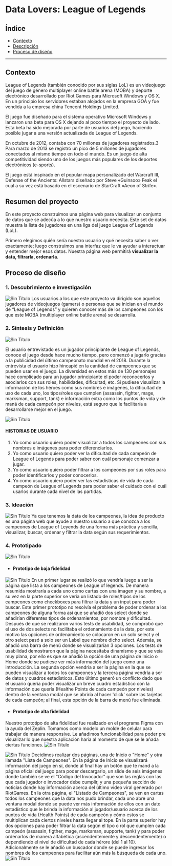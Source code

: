 # Data Lovers: League of Legends

## Índice

* [Contexto](#contexto)
* [Descripción](#resumen-del-proyecto)
* [Proceso de diseño](#proceso-de-diseño)

***

## Contexto
League of Legends (también conocido por sus siglas LoL) es un videojuego del juego de género multiplayer online battle arena (MOBA) y deporte electrónico desarrollado por Riot Games para Microsoft Windows y OS X. En un principio los servidores estaban alojados en la empresa GOA y fue vendida a la empresa china Tencent Holdings Limited.

El juego fue diseñado para el sistema operativo Microsoft Windows y lanzaron una beta para OS X dejando al poco tiempo el proyecto de lado.​ Esta beta ha sido mejorada por parte de usuarios del juego, haciendo posible jugar a una versión actualizada de League of Legends.

En octubre de 2012, contaba con 70 millones de jugadores registrados.3​ Para marzo de 2013 se registró un pico de 5 millones de jugadores conectados al mismo tiempo en todo el mundo. Es un juego de alta competitividad siendo uno de los juegos más populares de los deportes electrónicos (e-sports).

El juego está inspirado en el popular mapa personalizado del Warcraft III, Defense of the Ancients: Allstars diseñado por Steve «Guinsoo» Feak el cual a su vez está basado en el escenario de StarCraft «Aeon of Strife».


## Resumen del proyecto

En este proyecto construimos una página web para visualizar un
conjunto de datos que se adecúa a lo que nuestro usuario necesita. Este set de datos muestra la lista de jugadores en una liga del juego League of Legends (LoL).

Primero elegimos quién sería nuestro usuario y qué
necesita saber o ver exactamente; luego construimos una interfaz que le va ayudar a interactuar y entender mejor esos datos. Nuestra página web permitirá **visualizar la data, filtrarla, ordenarla**.

## Proceso de diseño
### **1. Descubrimiento e investigación**
![Sin Título](src/img/Descubrimiento.png)
Los usuarios a los que este proyecto va dirigido son aquellos jugadores de videojuegos (gamers) o personas que se inician en el mundo de “League of Legends” y quieren conocer más de los campeones con los que este MOBA (multiplayer online battle arena) se desarrolla. 

### **2. Síntesis y Definición**
![Sin Título](src/img/Definicion.png)

El usuario entrevistado es un jugador principiante de League of Legends, conoce el juego desde hace mucho tiempo, pero comenzó a jugarlo gracias a la publicidad del último campeonato mundial en el 2018.  Durante la entrevista el usuario hizo hincapié en la cantidad de campeones que se pueden usar en el juego. La diversidad en estos más de 130 personajes hace complicado para un jugador principiante el poder reconocerlos y asociarlos con sus roles, habilidades, dificultad, etc. Si pudiese visualizar la información de los héroes como sus nombres e imágenes, la dificultad de uso de cada uno, los tipos/roles que cumplen (assassin, fighter, mage, marksman, support, tank) e información extra como los puntos de vida y de maná de cada campeón por niveles, está seguro que le facilitaría a desarrollarse mejor en el juego.

![Sin Título](/src/img/arquetipoLOL.JPG)
#### HISTORIAS DE USUARIO
1.  Yo como usuario quiero poder visualizar a todos los campeones con sus nombres e imágenes para poder diferenciarlos.
2.	Yo como usuario quiero poder ver la dificultad de cada campeón de League of Legends para poder saber con cuál personaje comenzar a jugar.
3.	Yo como usuario quiero poder filtrar a los campeones por sus roles para poder identificarlos y poder conocerlos.
4.	Yo como usuario quiero poder ver las estadísticas de vida de cada campeón de League of Legends para poder saber el cuidado con el cuál usarlos durante cada nivel de las partidas. 


### **3. Ideación**
![Sin Título](/src/img/Ideacion.png)
Ya que tenemos la data de los campeones, la idea de producto es una página web que ayude a nuestro usuario a que conozca a los campeones de League of Leyends de una forma más práctica y sencilla, visualizar, buscar, ordenar y filtrar la data según sus requerimientos.

### **4. Prototipado**
![Sin Título](/src/img/Prototipado.png)
* #### Prototipo de baja fidelidad
![Sin Título](/src/img/prototipobajafidelidad.JPG)
En un primer lugar se realizó lo que vendría luego a ser la página que lista a los campeones de League of legends. De manera resumida mostraría a cada uno como cartas con una imagen y su nombre, a su vez en la parte superior se vería un listado de roles/tipos de los campeones como checkboxes para filtrar la data y un input para poder buscar. Este primer prototipo no resolvía el problema de poder ordenar a los campeones de alguna forma así que se añadió dos select donde se añadirían diferentes tipos de ordenamientos, por nombre y dificultad. Después de que se realizaron varios tests de usabilidad, se comprobó que el uso de dos selects no facilitaba el ordenamiento de la data, por este motivo las opciones de ordenamiento se colocaron en un solo select y el otro select pasó a solo ser un Label que nombre dicho select. Además, se añadió una barra de menú donde se visualizarían 3 opciones. Los tests de usabilidad demostraron que la página necesitaba dinamismo y que se veía muy plana, por ello es que se añadió la opción de una página de Inicio o Home donde se pudiese ver más información del juego como una introducción. La segunda opción vendría a ser la página en la que se pueden visualizar a todos los campeones y la tercera página vendría a ser de datos y cuadros estadísticos. Esto último generó un conflicto dado que el usuario quería poder visualizar un breve cuadro estadístico con la información que quería (Healthe Points de cada campeón por niveles) dentro de la ventana modal que se abriría al hacer 'click' sobre las tarjetas de cada campeón; al final, esta opción de la barra de menú fue eliminada. 

* #### Prototipo de alta fidelidad 
Nuestro prototipo de alta fidelidad fue realizado en el programa Figma con la ayuda del Zeplin. Tomamos como modelo un molde de celular para trabajar de manera responsive. Le añadimos funcionabilidad para poder pre visualizar lo que nuestra aplicación haría al momento de que se le añada ciertas funciones.
![Sin Título](https://www.figma.com/proto/P58SAngl1ic6269Q9QMRP39i/Data-Lovers-Celular-LOL?node-id=0%3A1&scaling=min-zoom)

![Sin Título](/src/img/PrototipoAFcelular.png)
Decidimos realizar dos páginas, una de Inicio o "Home" y otra llamada "Lista de Campeones". En la página de Inicio se visualizará información del juego en sí, donde al final hay un botón que te mand a la página oficial del juego para poder descargarlo, un slide de seis imágenes donde también se ve el "Código del Invocador" que son las reglas con las que cada jugador o invocador debe cumplir, y una pequeña sección de noticias donde hay información acerca del último video viral generado por RiotGames. En la otra página, el "Listado de Campeones", se ven en cartas todos los campeones que la data nos pudo brindar, cada uno abre una ventana modal donde se puede ver más información de ellos con un dato estadístico que le brinda la información al jugador/usuario acerca de los puntos de vida (Health Points) de cada campeón y cómo estos se multiplican cada ciertos niveles hasta llegar al tope. En la parte superior hay dos opciones para poder filtrar la data según el tipo o rol que cumplen cada campeón (assassin, figther, mage, marksman, supporte, tank) y para poder ordenarlos de manera alfabética (ascendentemente y descendentemente) o dependiendo el nivel de dificultad de cada hérore (del 1 al 10). Adicionalmente se le añadió un buscador donde se puede ingresar los nombres de los campeones para facilitar aún más la búsqueda de cada uno. 
![Sin Título](/src/img/PrototipoAFfuncionabilidad.png)




